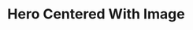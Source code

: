 ---
title: Hero Centered With Image
component: "heros"
seo:
  page_title: Hero Centered With Image
  meta_description:
  featured_image: /uploads/featured-image.jpg
  featured_image_alt:
hero:
  heading:
  body:
  hero_image:
    image: /uploads/featured-image.jpg
    image_alt:
html_example:
  - |
    <header class="header">
      <div class="header__wrapper wrapper-lg">
        <div class="header__logo">
          <span class="visually-hidden">Home</span>
          <a class="brand-logo" href="/">
              <img src="/uploads/Insight-Logo-White.png" width="164" height="141" alt="">
          </a>
        </div>
        <nav class="header__nav flex flex-justify-end" aria-label="primary navigation">
          <ul class="header__nav-list">
              <li class="header__nav-list-item">
                <a class="header__nav-list-link" href="/services/" aria-label="Services">
                    Services
                </a>
              </li>
              <li class="header__nav-list-item">
                <a class="header__nav-list-link" href="/about/" aria-label="About">
                    About
                </a>
              </li>
              <li class="header__nav-list-item">
                <a class="header__nav-list-link" href="/contact/" aria-label="Contact">
                    Contact
                </a>
              </li>
          </ul>
        </nav>
        <div id="header__mobile-nav" class="header__mobile-nav">
          <div class="header__mobile-nav-inner">
            <ul class="header__mobile-nav-menu">
                <li class="header__mobile-nav-item">
                  <a class="header__mobile-nav-link" href="/about/" aria-label="About" title="About">About</a>
                </li>
                <li class="header__mobile-nav-item">
                  <a class="header__mobile-nav-link" href="/contact/" aria-label="Contact" title="Contact">Contact</a>
                </li>
            </ul>
          </div>
        </div>
        <button class="header__hamburger hamburger hamburger--slider" type="button" aria-controls="header__mobile-nav" aria-label="close mobile menu" aria-expanded="true">
          <span class="hamburger-box">
            <span class="hamburger-inner"></span>
          </span>
        </button>
      </div>
    </header>
css_example:
  - |
    .hero--centered .hero__image img {
      aspect-ratio: 4/2;
      width: 100%;
      object-fit: cover;
    }
---